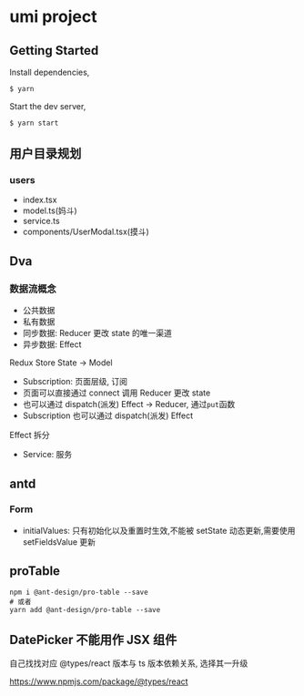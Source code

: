 # umi project

## Getting Started

Install dependencies,

```bash
$ yarn
```

Start the dev server,

```bash
$ yarn start
```

## 用户目录规划

### users

- index.tsx
- model.ts(妈斗)
- service.ts
- components/UserModal.tsx(摸斗)

## Dva

### 数据流概念

- 公共数据
- 私有数据
- 同步数据: Reducer 更改 state 的唯一渠道
- 异步数据: Effect

Redux Store State -> Model

- Subscription: 页面层级, 订阅
- 页面可以直接通过 connect 调用 Reducer 更改 state
- 也可以通过 dispatch(派发) Effect -> Reducer, 通过`put`函数
- Subscription 也可以通过 dispatch(派发) Effect

Effect 拆分

- Service: 服务

## antd

### Form

- initialValues: 只有初始化以及重置时生效,不能被 setState 动态更新,需要使用 setFieldsValue 更新

## proTable

```shell
npm i @ant-design/pro-table --save
# 或者
yarn add @ant-design/pro-table --save
```

## DatePicker 不能用作 JSX 组件

自己找找对应 @types/react 版本与 ts 版本依赖关系, 选择其一升级

https://www.npmjs.com/package/@types/react